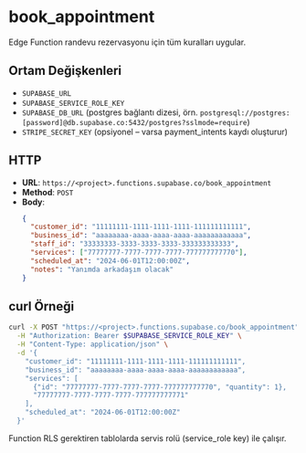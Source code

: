 # book_appointment

Edge Function randevu rezervasyonu için tüm kuralları uygular.

## Ortam Değişkenleri
- `SUPABASE_URL`
- `SUPABASE_SERVICE_ROLE_KEY`
- `SUPABASE_DB_URL` (postgres bağlantı dizesi, örn. `postgresql://postgres:[password]@db.supabase.co:5432/postgres?sslmode=require`)
- `STRIPE_SECRET_KEY` (opsiyonel – varsa payment_intents kaydı oluşturur)

## HTTP
- **URL**: `https://<project>.functions.supabase.co/book_appointment`
- **Method**: `POST`
- **Body**:
  ```json
  {
    "customer_id": "11111111-1111-1111-1111-111111111111",
    "business_id": "aaaaaaaa-aaaa-aaaa-aaaa-aaaaaaaaaaaa",
    "staff_id": "33333333-3333-3333-3333-333333333333",
    "services": ["77777777-7777-7777-7777-777777777770"],
    "scheduled_at": "2024-06-01T12:00:00Z",
    "notes": "Yanımda arkadaşım olacak"
  }
  ```

## curl Örneği
```bash
curl -X POST "https://<project>.functions.supabase.co/book_appointment" \
  -H "Authorization: Bearer $SUPABASE_SERVICE_ROLE_KEY" \
  -H "Content-Type: application/json" \
  -d '{
    "customer_id": "11111111-1111-1111-1111-111111111111",
    "business_id": "aaaaaaaa-aaaa-aaaa-aaaa-aaaaaaaaaaaa",
    "services": [
      {"id": "77777777-7777-7777-7777-777777777770", "quantity": 1},
      "77777777-7777-7777-7777-777777777771"
    ],
    "scheduled_at": "2024-06-01T12:00:00Z"
  }'
```

Function RLS gerektiren tablolarda servis rolü (service_role key) ile çalışır.
